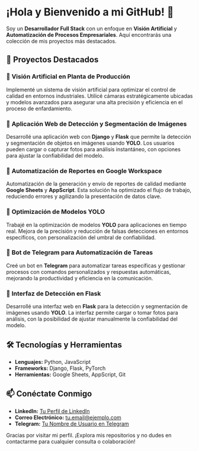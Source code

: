 # ¡Hola y Bienvenido a mi GitHub! 👋

Soy un **Desarrollador Full Stack** con un enfoque en **Visión Artificial** y **Automatización de Procesos Empresariales**. Aquí encontrarás una colección de mis proyectos más destacados.

## 🚀 Proyectos Destacados

### 🌟 **Visión Artificial en Planta de Producción**
Implementé un sistema de visión artificial para optimizar el control de calidad en entornos industriales. Utilicé cámaras estratégicamente ubicadas y modelos avanzados para asegurar una alta precisión y eficiencia en el proceso de enfardamiento.

### 🌟 **Aplicación Web de Detección y Segmentación de Imágenes**
Desarrollé una aplicación web con **Django** y **Flask** que permite la detección y segmentación de objetos en imágenes usando **YOLO**. Los usuarios pueden cargar o capturar fotos para análisis instantáneo, con opciones para ajustar la confiabilidad del modelo.

### 🌟 **Automatización de Reportes en Google Workspace**
Automatización de la generación y envío de reportes de calidad mediante **Google Sheets** y **AppScript**. Esta solución ha optimizado el flujo de trabajo, reduciendo errores y agilizando la presentación de datos clave.

### 🌟 **Optimización de Modelos YOLO**
Trabajé en la optimización de modelos **YOLO** para aplicaciones en tiempo real. Mejora de la precisión y reducción de falsas detecciones en entornos específicos, con personalización del umbral de confiabilidad.

### 🌟 **Bot de Telegram para Automatización de Tareas**
Creé un bot en **Telegram** para automatizar tareas específicas y gestionar procesos con comandos personalizados y respuestas automáticas, mejorando la productividad y eficiencia en la comunicación.

### 🌟 **Interfaz de Detección en Flask**
Desarrollé una interfaz web en **Flask** para la detección y segmentación de imágenes usando **YOLO**. La interfaz permite cargar o tomar fotos para análisis, con la posibilidad de ajustar manualmente la confiabilidad del modelo.

## 🛠️ Tecnologías y Herramientas

- **Lenguajes:** Python, JavaScript
- **Frameworks:** Django, Flask, PyTorch
- **Herramientas:** Google Sheets, AppScript, Git

## 📫 Conéctate Conmigo

- **LinkedIn:** [Tu Perfil de LinkedIn](#)
- **Correo Electrónico:** tu.email@ejemplo.com
- **Telegram:** [Tu Nombre de Usuario en Telegram](#)

Gracias por visitar mi perfil. ¡Explora mis repositorios y no dudes en contactarme para cualquier consulta o colaboración!
